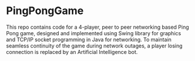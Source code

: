 # PingPongGame

This repo contains code for a 4-player, peer to peer networking based Ping Pong game, designed and implemented using Swing library for graphics and TCP/IP socket programming in Java for networking. To maintain seamless continuity of the game during network outages, a player losing connection is replaced by an Artificial Intelligence bot.
